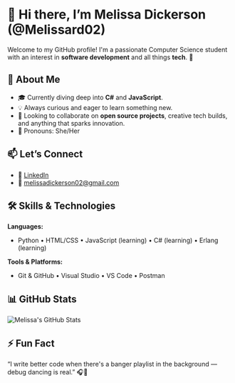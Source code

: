 # 👋 Hi there, I’m Melissa Dickerson (@Melissard02)

Welcome to my GitHub profile! I'm a passionate Computer Science student with an interest in **software development** and all things **tech**. 🚀

## 👀 About Me
- 🎓 Currently diving deep into **C#** and **JavaScript**.
- 💡 Always curious and eager to learn something new.
- 🤝 Looking to collaborate on **open source projects**, creative tech builds, and anything that sparks innovation.
- 🌈 Pronouns: She/Her

## 📫 Let’s Connect
- 💼 [LinkedIn](https://www.linkedin.com/in/melissa-r-dickerson)
- 📧 melissadickerson02@gmail.com

## 🛠️ Skills & Technologies
**Languages:**  
- Python • HTML/CSS • JavaScript (learning) • C# (learning) • Erlang (learning)

**Tools & Platforms:**  
- Git & GitHub • Visual Studio • VS Code • Postman

## 📊 GitHub Stats
![Melissa's GitHub Stats](https://github-readme-stats.vercel.app/api?username=Melissard02&show_icons=true&theme=tokyonight)


## ⚡ Fun Fact
“I write better code when there's a banger playlist in the background — debug dancing is real.” 🎧💃

<!---
Melissard02/Melissard02 is a ✨ special ✨ repository because its `README.md` (this file) appears on your GitHub profile.
You can click the Preview link to take a look at your changes.
--->
